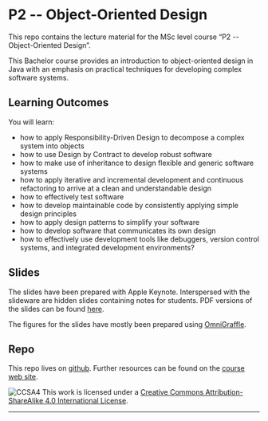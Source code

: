 # P2 -- Object-Oriented Design



This repo contains the lecture material for the MSc level course “P2 -- Object-Oriented Design”.

This Bachelor course provides an introduction to object-oriented design in Java with an emphasis on practical techniques for developing complex software systems.


## Learning Outcomes

You will learn:

- how to apply Responsibility-Driven Design to decompose a complex system into objects
- how to use Design by Contract to develop robust software
- how to make use of inheritance to design flexible and generic software systems
- how to apply iterative and incremental development and continuous refactoring to arrive at a clean and understandable design
- how to effectively test software
- how to develop maintainable code by consistently applying simple design principles
- how to apply design patterns to simplify your software
- how to develop software that communicates its own design
- how to effectively use development tools like debuggers, version control systems, and integrated development environments?

## Slides

The slides have been prepared with Apple Keynote. Interspersed with the slideware are hidden slides containing notes for students. PDF versions of the slides can be found [here](http://scg.unibe.ch/download/lectures/p2/).

The figures for the slides have mostly been prepared using [OmniGraffle](https://www.omnigroup.com/omnigraffle/).

## Repo

This repo lives on [github](https://github.com/onierstrasz/course-p2-oo-design).
Further resources can be found on the [course web site](http://scg.unibe.ch/teaching/p2).

![CCSA4](https://licensebuttons.net/l/by-sa/3.0/88x31.png)
This work is licensed under a [Creative Commons Attribution-ShareAlike 4.0 International License](http://creativecommons.org/licenses/by-sa/4.0/).

---
